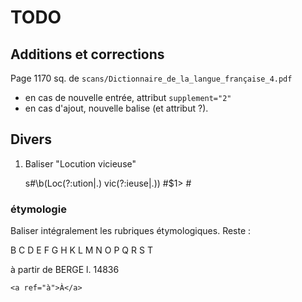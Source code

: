 TODO
====

Additions et corrections
------------------------

Page 1170 sq. de `scans/Dictionnaire_de_la_langue_française_4.pdf`

- en cas de nouvelle entrée, attribut `supplement="2"`
- en cas d'ajout, nouvelle balise (et attribut ?).


Divers
------

1. Baliser "Locution vicieuse"

	s#\b(Loc(?:ution|\.) vic(?:ieuse|\.)) #<semantique type="indicateur">$1></semantique> #


### étymologie

Baliser intégralement les rubriques étymologiques.
Reste :

B C D E F G H K L M N O P Q R S T

à partir de BERGE l. 14836

` <a ref="à">À</a> `
